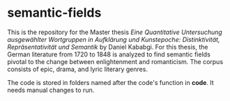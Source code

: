 # semantic-fields

This is the repository for the Master thesis *Eine Quantitative Untersuchung ausgewählter Wortgruppen in Aufklärung und Kunstepoche: Distinktivität, Repräsentativität und Semantik*
by Daniel Kababgi. For this thesis, the German literature from 1720 to 1848 is analyzed to find semantic fields pivotal to the change between enlightenment and romanticism. The corpus consists
of epic, drama, and lyric literary genres.

The code is stored in folders named after the code's function in **code**. It needs manual changes to run. 
